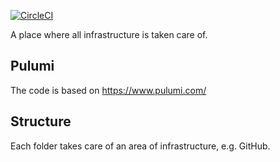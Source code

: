 [![CircleCI](https://circleci.com/gh/alexfalkowski/infraops.svg?style=svg)](https://circleci.com/gh/alexfalkowski/infraops)

A place where all infrastructure is taken care of.

## Pulumi

The code is based on https://www.pulumi.com/

## Structure

Each folder takes care of an area of infrastructure, e.g. GitHub.
